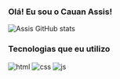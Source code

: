 ### Olá! Eu sou o ️Cauan Assis!

![Assis GitHub stats](https://github-readme-stats.vercel.app/api?username=cauanASSIS&show_icons=true&theme=dark)

### Tecnologias que eu utilizo

<div style="display: inline_block">
  <img align="center" alt="html" src="https://img.shields.io/badge/HTML-239120?style=for-the-badge&logo=html5&logoColor=white" />
  <img align="center" alt="css" src="https://img.shields.io/badge/CSS-239120?&style=for-the-badge&logo=css3&logoColor=white" />
  <img align="center" alt="js" src="https://img.shields.io/badge/JavaScript-F7DF1E?style=for-the-badge&logo=javascript&logoColor=black" />
</div><br/>
